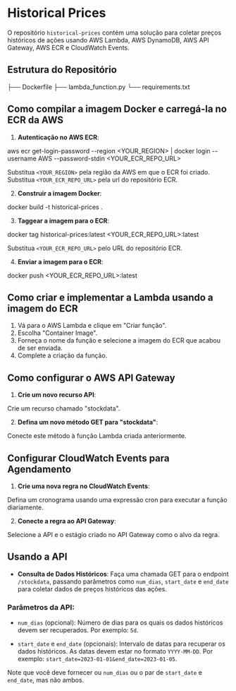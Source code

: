 # Historical Prices

O repositório `historical-prices` contém uma solução para coletar preços históricos de ações usando AWS Lambda, AWS DynamoDB, AWS API Gateway, AWS ECR e CloudWatch Events.

## Estrutura do Repositório

├── Dockerfile
├── lambda_function.py
└── requirements.txt


## Como compilar a imagem Docker e carregá-la no ECR da AWS

1. **Autenticação no AWS ECR**:

aws ecr get-login-password --region <YOUR_REGION> | docker login --username AWS --password-stdin <YOUR_ECR_REPO_URL>

Substitua `<YOUR_REGION>` pela região da AWS em que o ECR foi criado.
Substitua `<YOUR_ECR_REPO_URL>` pela url do repositório ECR.

2. **Construir a imagem Docker**:

docker build -t historical-prices .

3. **Taggear a imagem para o ECR**:

docker tag historical-prices:latest <YOUR_ECR_REPO_URL>:latest


Substitua `<YOUR_ECR_REPO_URL>` pelo URL do repositório ECR.

4. **Enviar a imagem para o ECR**:

docker push <YOUR_ECR_REPO_URL>:latest


## Como criar e implementar a Lambda usando a imagem do ECR

1. Vá para o AWS Lambda e clique em "Criar função".
2. Escolha "Container Image".
3. Forneça o nome da função e selecione a imagem do ECR que acabou de ser enviada.
4. Complete a criação da função.

## Como configurar o AWS API Gateway

1. **Crie um novo recurso API**:

Crie um recurso chamado "stockdata".

2. **Defina um novo método GET para "stockdata"**:

Conecte este método à função Lambda criada anteriormente.

## Configurar CloudWatch Events para Agendamento

1. **Crie uma nova regra no CloudWatch Events**:

Defina um cronograma usando uma expressão cron para executar a função diariamente.

2. **Conecte a regra ao API Gateway**:

Selecione a API e o estágio criado no API Gateway como o alvo da regra.

## Usando a API

- **Consulta de Dados Históricos**:
Faça uma chamada GET para o endpoint `/stockdata`, passando parâmetros como `num_dias`, `start_date` e `end_date` para coletar dados de preços históricos das ações.

### Parâmetros da API:

- `num_dias` (opcional): Número de dias para os quais os dados históricos devem ser recuperados. Por exemplo: `5d`.

- `start_date` e `end_date` (opcionais): Intervalo de datas para recuperar os dados históricos. As datas devem estar no formato `YYYY-MM-DD`. Por exemplo: `start_date=2023-01-01&end_date=2023-01-05`.

Note que você deve fornecer ou `num_dias` ou o par de `start_date` e `end_date`, mas não ambos.


